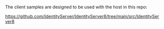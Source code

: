 The client samples are designed to be used with the host in this repo:

https://github.com/IdentityServer/IdentityServer8/tree/main/src/IdentityServer8
